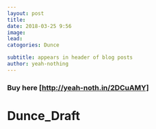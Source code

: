 ```yaml
---
layout: post
title:
date: 2018-03-25 9:56
image:
lead:
catogories: Dunce

subtitle: appears in header of blog posts
author: yeah-nothing
---
```


[http://yeah-noth.in/2DCuAMY]: http://yeah-noth.in/2DCuAMY

### Buy here [http://yeah-noth.in/2DCuAMY] ###


<div class='exif_embed' data-id='7895'></div><script async src='https://embed.exif.co/exif.js'></script>

# Dunce_Draft #
